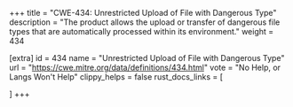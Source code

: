+++
title = "CWE-434: Unrestricted Upload of File with Dangerous Type"
description	= "The product allows the upload or transfer of dangerous file types that are automatically processed within its environment."
weight = 434

[extra]
id = 434
name = "Unrestricted Upload of File with Dangerous Type"
url = "https://cwe.mitre.org/data/definitions/434.html"
vote = "No Help, or Langs Won't Help"
clippy_helps = false
rust_docs_links = [
	
]
+++

